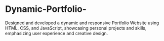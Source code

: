 # Dynamic-Portfolio-
Designed and developed a dynamic and responsive Portfolio Website using HTML, CSS, and JavaScript, showcasing personal projects and skills, emphasizing user experience and creative design.

